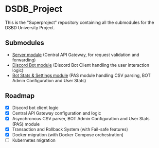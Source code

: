 # DSDB_Project
This is the "Superproject" repository containing all the submodules for the DSBD University Project.

## Submodules
- [Server module](https://github.com/claudi47/DSBD_Server) (Central API Gateway, for request validation and forwarding)
- [Discord Bot module](https://github.com/claudi47/DSBD_Bot) (Discord Bot Client handling the user interaction logic)
- [Bot Stats & Settings module](https://github.com/claudi47/DSBD_Stats_Settings) (PAS module handling CSV parsing, BOT Admin Configuration and User Stats)

## Roadmap
- [x] Discord bot client logic
- [x] Central API Gateway configuration and logic
- [x] Asynchronous CSV parser, BOT Admin Configuration and User Stats (PAS) module
- [x] Transaction and Rollback System (with Fail-safe features)
- [x] Docker migration (with Docker Compose orchestration)
- [ ] Kubernetes migration
